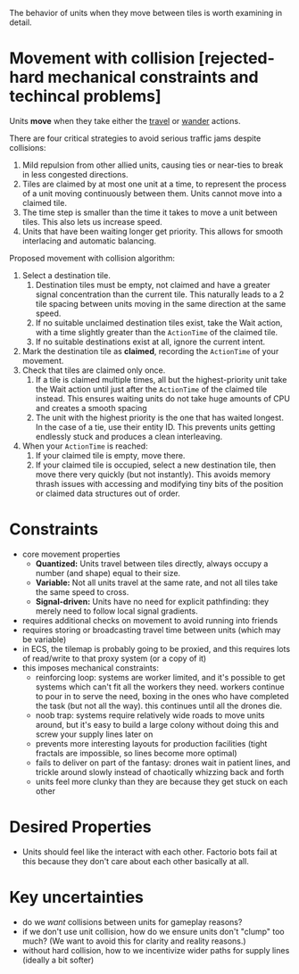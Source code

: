 The behavior of units when they move between tiles is worth examining in detail.

# Movement with collision [rejected- hard mechanical constraints and techincal problems]

Units **move** when they take either the [travel](decisions.md?id=travel) or [wander](decisions.md?id=wander) actions.

There are four critical strategies to avoid serious traffic jams despite collisions:

1. Mild repulsion from other allied units, causing ties or near-ties to break in less congested directions.
2. Tiles are claimed by at most one unit at a time, to represent the process of a unit moving continuously between them. Units cannot move into a claimed tile.
3. The time step is smaller than the time it takes to move a unit between tiles. This also lets us increase speed.
4. Units that have been waiting longer get priority. This allows for smooth interlacing and automatic balancing.

Proposed movement with collision algorithm:

1. Select a destination tile.
   1. Destination tiles must be empty, not claimed and have a greater signal concentration than the current tile. This naturally leads to a 2 tile spacing between units moving in the same direction at the same speed.
   2. If no suitable unclaimed destination tiles exist, take the Wait action, with a time slightly greater than the `ActionTime` of the claimed tile.
   3. If no suitable destinations exist at all, ignore the current intent.
2. Mark the destination tile as **claimed**, recording the `ActionTime` of your movement.
3. Check that tiles are claimed only once.
   1. If a tile is claimed multiple times, all but the highest-priority unit take the Wait action until just after the `ActionTime` of the claimed tile instead. This ensures waiting units do not take huge amounts of CPU and creates a smooth spacing
   2. The unit with the highest priority is the one that has waited longest. In the case of a tie, use their entity ID. This prevents units getting endlessly stuck and produces a clean interleaving.
4. When your `ActionTime` is reached:
   1. If your claimed tile is empty, move there.
   2. If your claimed tile is occupied, select a new destination tile, then move there very quickly (but not instantly). This avoids memory thrash issues with accessing and modifying tiny bits of the position or claimed data structures out of order.

# Constraints

- core movement properties
  - **Quantized:** Units travel between tiles directly, always occupy a number (and shape) equal to their size.
  - **Variable:** Not all units travel at the same rate, and not all tiles take the same speed to cross.
  - **Signal-driven:** Units have no need for explicit pathfinding: they merely need to follow local signal gradients.
- requires additional checks on movement to avoid running into friends
- requires storing or broadcasting travel time between units (which may be variable)
- in ECS, the tilemap is probably going to be proxied, and this requires lots of read/write to that proxy system (or a copy of it)
- this imposes mechanical constraints:
  - reinforcing loop: systems are worker limited, and it's possible to get systems which can't fit all the workers they need. workers continue to pour in to serve the need, boxing in the ones who have completed the task (but not all the way). this continues until all the drones die.
  - noob trap: systems require relatively wide roads to move units around, but it's easy to build a large colony without doing this and screw your supply lines later on
  - prevents more interesting layouts for production facilities (tight fractals are impossible, so lines become more optimal)
  - fails to deliver on part of the fantasy: drones wait in patient lines, and trickle around slowly instead of chaotically whizzing back and forth
  - units feel more clunky than they are because they get stuck on each other
  
# Desired Properties
- Units should feel like the interact with each other. Factorio bots fail at this because they don't care about each other basically at all.

# Key uncertainties

- do we _want_ collisions between units for gameplay reasons?
- if we don't use unit collision, how do we ensure units don't "clump" too much? (We want to avoid this for clarity and reality reasons.)
- without hard collision, how to we incentivize wider paths for supply lines (ideally a bit softer)
